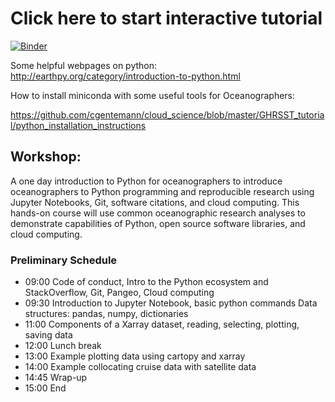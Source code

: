 
# Click here to start interactive tutorial

[![Binder](https://binder.pangeo.io/badge_logo.svg)](https://binder.pangeo.io/v2/gh/cgentemann/cloud_science/master)

Some helpful webpages on python:
http://earthpy.org/category/introduction-to-python.html

How to install miniconda with some useful tools for Oceanographers:

https://github.com/cgentemann/cloud_science/blob/master/GHRSST_tutorial/python_installation_instructions

## Workshop:
A one day introduction to Python for oceanographers to introduce oceanographers to Python programming and reproducible research using Jupyter Notebooks, Git, software citations, and cloud computing.  This hands-on course will use common oceanographic research analyses to demonstrate capabilities of Python, open source software libraries, and cloud computing.
 
### Preliminary Schedule
- 09:00 Code of conduct, Intro to the Python ecosystem and StackOverflow, Git, Pangeo, Cloud computing 
- 09:30 Introduction to Jupyter Notebook, basic python commands
	Data structures: pandas, numpy, dictionaries
- 11:00 Components of a Xarray dataset, reading, selecting, plotting, saving data
- 12:00 Lunch break
- 13:00 Example plotting data using cartopy and xarray 
- 14:00 Example collocating cruise data with satellite data
- 14:45 Wrap-up 
- 15:00 End



